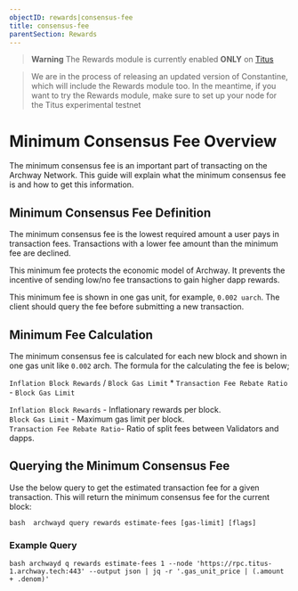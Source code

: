 ```yaml
---
objectID: rewards|consensus-fee
title: consensus-fee
parentSection: Rewards
---
```


> **Warning**
> The Rewards module is currently enabled **ONLY** on [Titus](https://docs.archway.io/docs/overview/network/#titus-experimental-testnet)

> We are in the process of releasing an updated version of Constantine, which will include the Rewards module too. In the meantime, if you want to try the Rewards module, make sure to set up your node for the Titus experimental testnet

# Minimum Consensus Fee Overview

The minimum consensus fee is an important part of transacting on the Archway Network. This guide will explain what the minimum consensus fee is and how to get this information.

## Minimum Consensus Fee Definition

The minimum consensus fee is the lowest required amount a user pays in transaction fees. Transactions with a lower fee amount than the minimum fee are declined.

This minimum fee protects the economic model of Archway. It prevents the incentive of sending low/no fee transactions to gain higher dapp rewards.

This minimum fee is shown in one gas unit, for example, `0.002 uarch`. The client should query the fee before submitting a new transaction.

## Minimum Fee Calculation

The minimum consensus fee is calculated for each new block and shown in one gas unit like `0.002` arch. The formula for the calculating the fee is below;

`Inflation Block Rewards` / `Block Gas Limit` \* `Transaction Fee Rebate Ratio` - `Block Gas Limit`

`Inflation Block Rewards` - Inflationary rewards per block. <br />
`Block Gas Limit` - Maximum gas limit per block. <br />
`Transaction Fee Rebate Ratio`- Ratio of split fees between Validators and dapps.

## Querying the Minimum Consensus Fee

Use the below query to get the estimated transaction fee for a given transaction. This will return the minimum consensus fee for the current block:

`bash 
 archwayd query rewards estimate-fees [gas-limit] [flags]
`

### Example Query

`bash
archwayd q rewards estimate-fees 1 --node 'https://rpc.titus-1.archway.tech:443' --output json | jq -r '.gas_unit_price | (.amount + .denom)'
`
